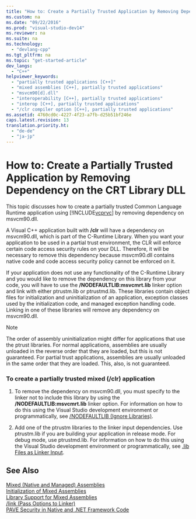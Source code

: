 ```yaml
---
title: "How to: Create a Partially Trusted Application by Removing Dependency on the CRT Library DLL"
ms.custom: na
ms.date: "09/22/2016"
ms.prod: "visual-studio-dev14"
ms.reviewer: na
ms.suite: na
ms.technology: 
  - "devlang-cpp"
ms.tgt_pltfrm: na
ms.topic: "get-started-article"
dev_langs: 
  - "C++"
helpviewer_keywords: 
  - "partially trusted applications [C++]"
  - "mixed assemblies [C++], partially trusted applications"
  - "msvcm90[d].dll"
  - "interoperability [C++], partially trusted applications"
  - "interop [C++], partially trusted applications"
  - "/clr compiler option [C++], partially trusted applications"
ms.assetid: 4760cd0c-4227-4f23-a7fb-d25b51bf246e
caps.latest.revision: 13
translation.priority.ht: 
  - "de-de"
  - "ja-jp"
---
```

# How to: Create a Partially Trusted Application by Removing Dependency on the CRT Library DLL
This topic discusses how to create a partially trusted Common Language Runtime application using [!INCLUDE[vcprvc](../VS_csharp/includes/vcprvc_md.md)] by removing dependency on msvcm90.dll.  
  
 A Visual C++ application built with **/clr** will have a dependency on msvcm90.dll, which is part of the C-Runtime Library. When you want your application to be used in a partial trust environment, the CLR will enforce certain code access security rules on your DLL. Therefore, it will be necessary to remove this dependency because msvcm90.dll contains native code and code access security policy cannot be enforced on it.  
  
 If your application does not use any functionality of the C-Runtime Library and you would like to remove the dependency on this library from your code, you will have to use the **/NODEFAULTLIB:msvcmrt.lib** linker option and link with either ptrustm.lib or ptrustmd.lib. These libraries contain object files for initialization and uninitialization of an application, exception classes used by the initialization code, and managed exception handling code. Linking in one of these libraries will remove any dependency on msvcm90.dll.  
  
> [!NOTE]
>  The order of assembly uninitialization might differ for applications that use the ptrust libraries. For normal applications, assemblies are usually unloaded in the reverse order that they are loaded, but this is not guaranteed. For partial trust applications, assemblies are usually unloaded in the same order that they are loaded. This, also, is not guaranteed.  
  
### To create a partially trusted mixed (/clr) application  
  
1.  To remove the dependency on msvcm90.dll, you must specify to the linker not to include this library by using the **/NODEFAULTLIB:msvcmrt.lib** linker option. For information on how to do this using the Visual Studio development environment or programmatically, see [/NODEFAULTLIB (Ignore Libraries)](../VS_csharp/-nodefaultlib--ignore-libraries-.md).  
  
2.  Add one of the ptrustm libraries to the linker input dependencies. Use ptrustm.lib if you are building your application in release mode. For debug mode, use ptrustmd.lib. For information on how to do this using the Visual Studio development environment or programmatically, see [.lib Files as Linker Input](../VS_csharp/.lib-files-as-linker-input.md).  
  
## See Also  
 [Mixed (Native and Managed) Assemblies](../VS_csharp/mixed--native-and-managed--assemblies.md)   
 [Initialization of Mixed Assemblies](../VS_csharp/initialization-of-mixed-assemblies.md)   
 [Library Support for Mixed Assemblies](../VS_csharp/library-support-for-mixed-assemblies.md)   
 [/link (Pass Options to Linker)](../VS_csharp/-link--pass-options-to-linker-.md)   
 [PAVE Security in Native and .NET Framework Code](assetId:///bd61be84-c143-409a-a75a-44253724f784)